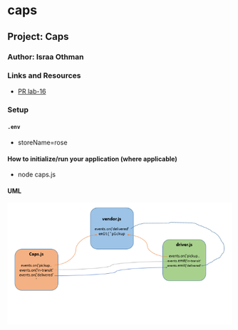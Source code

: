 # caps

## Project: Caps

### Author: Israa Othman

### Links and Resources

- [PR lab-16](https://github.com/401-advanced-javascript-israaOthman/caps/pull/2)

### Setup

#### `.env` 
   - storeName=rose

#### How to initialize/run your application (where applicable)
- node caps.js

#### UML

![UML](assets/events.PNG)